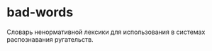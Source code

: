 # bad-words

Словарь ненормативной лексики для использования в системах распознавания ругательств.


